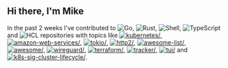 ## Hi there, I'm Mike

In the past 2 weeks I've contributed to ![Go](https://img.shields.io/static/v1?label=&message=Go&color=%2300ADD8), ![Rust](https://img.shields.io/static/v1?label=&message=Rust&color=%23dea584), ![Shell](https://img.shields.io/static/v1?label=&message=Shell&color=%2389e051), ![TypeScript](https://img.shields.io/static/v1?label=&message=TypeScript&color=%232b7489) and ![HCL](https://img.shields.io/static/v1?label=&message=HCL&color=gray) repositories with topics like <a href="https://github.com/topics/kubernetes"><img src="https://img.shields.io/static/v1?label=&message=kubernetes&color=blue" alt=kubernetes/></a>, <a href="https://github.com/topics/amazon-web-services"><img src="https://img.shields.io/static/v1?label=&message=amazon-web-services&color=blue" alt=amazon-web-services/></a>, <a href="https://github.com/topics/tokio"><img src="https://img.shields.io/static/v1?label=&message=tokio&color=blue" alt=tokio/></a>, <a href="https://github.com/topics/http2"><img src="https://img.shields.io/static/v1?label=&message=http2&color=blue" alt=http2/></a>, <a href="https://github.com/topics/awesome-list"><img src="https://img.shields.io/static/v1?label=&message=awesome-list&color=blue" alt=awesome-list/></a>, <a href="https://github.com/topics/awesome"><img src="https://img.shields.io/static/v1?label=&message=awesome&color=blue" alt=awesome/></a>, <a href="https://github.com/topics/wireguard"><img src="https://img.shields.io/static/v1?label=&message=wireguard&color=blue" alt=wireguard/></a>, <a href="https://github.com/topics/terraform"><img src="https://img.shields.io/static/v1?label=&message=terraform&color=blue" alt=terraform/></a>, <a href="https://github.com/topics/tracker"><img src="https://img.shields.io/static/v1?label=&message=tracker&color=blue" alt=tracker/></a>, <a href="https://github.com/topics/tui"><img src="https://img.shields.io/static/v1?label=&message=tui&color=blue" alt=tui/></a> and <a href="https://github.com/topics/k8s-sig-cluster-lifecycle"><img src="https://img.shields.io/static/v1?label=&message=k8s-sig-cluster-lifecycle&color=blue" alt=k8s-sig-cluster-lifecycle/></a>.
